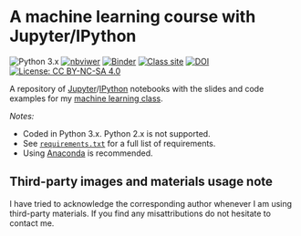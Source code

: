 # A machine learning course with Jupyter/IPython

![Python 3.x](https://img.shields.io/badge/python-3.x-green.svg)
[![nbviwer](https://img.shields.io/badge/view%20in-nbviewer-orange.svg)](http://nbviewer.jupyter.org/github/lmarti/machine-learning/tree/master/)
[![Binder](http://mybinder.org/badge.svg)](http://mybinder.org/repo/lmarti/machine-learning)
[![Class site](https://img.shields.io/badge/class%20site-lmarti.com%2Fml--2017--1-blue.svg?colorB=428bca)](http://lmarti.com/ml-2017-1)
[![DOI](https://zenodo.org/badge/DOI/10.5281/zenodo.495739.svg)](https://doi.org/10.5281/zenodo.495739)
[![License: CC BY-NC-SA 4.0](https://img.shields.io/badge/license-CC%20BY--NC--SA%204.0-lightgrey.svg)](http://creativecommons.org/licenses/by-nc-sa/4.0/)

A repository of [Jupyter](https://www.jupyter.org)/[IPython](https://www.ipython.org) notebooks with the slides and code examples for my [machine learning class](http://lmarti.com/ml-2017-1).

*Notes:* 
* Coded in Python 3.x. Python 2.x is not supported.
* See [`requirements.txt`](https://github.com/lmarti/machine-learning/blob/master/requirements.txt) for a full list of requirements. 
* Using [Anaconda](https://www.continuum.io/downloads) is recommended.

## Third-party images and materials usage note

I have tried to acknowledge the corresponding author whenever I am using third-party materials. If you find any misattributions do not hesitate to contact me.
